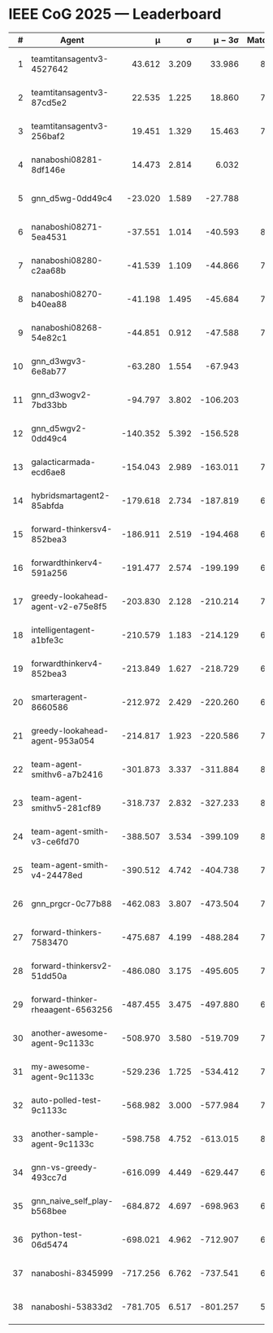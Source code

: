 # IEEE CoG 2025 — Leaderboard

| # | Agent | μ | σ | μ − 3σ | Matches | Updated |
|---:|---|---:|---:|---:|---:|---|
| 1 | teamtitansagentv3-4527642 | 43.612 | 3.209 | 33.986 | 8096 | 2025-08-30 17:40 |
| 2 | teamtitansagentv3-87cd5e2 | 22.535 | 1.225 | 18.860 | 7398 | 2025-08-30 17:40 |
| 3 | teamtitansagentv3-256baf2 | 19.451 | 1.329 | 15.463 | 7794 | 2025-08-30 17:40 |
| 4 | nanaboshi08281-8df146e | 14.473 | 2.814 | 6.032 | 336 | 2025-08-30 17:40 |
| 5 | gnn_d5wg-0dd49c4 | -23.020 | 1.589 | -27.788 | 160 | 2025-08-30 17:40 |
| 6 | nanaboshi08271-5ea4531 | -37.551 | 1.014 | -40.593 | 8058 | 2025-08-30 17:40 |
| 7 | nanaboshi08280-c2aa68b | -41.539 | 1.109 | -44.866 | 7458 | 2025-08-30 17:40 |
| 8 | nanaboshi08270-b40ea88 | -41.198 | 1.495 | -45.684 | 7860 | 2025-08-30 17:40 |
| 9 | nanaboshi08268-54e82c1 | -44.851 | 0.912 | -47.588 | 7580 | 2025-08-30 17:40 |
| 10 | gnn_d3wgv3-6e8ab77 | -63.280 | 1.554 | -67.943 | 198 | 2025-08-30 17:40 |
| 11 | gnn_d3wogv2-7bd33bb | -94.797 | 3.802 | -106.203 | 282 | 2025-08-30 17:40 |
| 12 | gnn_d5wgv2-0dd49c4 | -140.352 | 5.392 | -156.528 | 266 | 2025-08-30 17:40 |
| 13 | galacticarmada-ecd6ae8 | -154.043 | 2.989 | -163.011 | 7440 | 2025-08-30 17:40 |
| 14 | hybridsmartagent2-85abfda | -179.618 | 2.734 | -187.819 | 6741 | 2025-08-30 17:40 |
| 15 | forward-thinkersv4-852bea3 | -186.911 | 2.519 | -194.468 | 6298 | 2025-08-30 17:40 |
| 16 | forwardthinkerv4-591a256 | -191.477 | 2.574 | -199.199 | 6508 | 2025-08-30 17:40 |
| 17 | greedy-lookahead-agent-v2-e75e8f5 | -203.830 | 2.128 | -210.214 | 7896 | 2025-08-30 17:40 |
| 18 | intelligentagent-a1bfe3c | -210.579 | 1.183 | -214.129 | 6644 | 2025-08-30 17:40 |
| 19 | forwardthinkerv4-852bea3 | -213.849 | 1.627 | -218.729 | 6548 | 2025-08-30 17:40 |
| 20 | smarteragent-8660586 | -212.972 | 2.429 | -220.260 | 6287 | 2025-08-30 17:40 |
| 21 | greedy-lookahead-agent-953a054 | -214.817 | 1.923 | -220.586 | 7004 | 2025-08-30 17:40 |
| 22 | team-agent-smithv6-a7b2416 | -301.873 | 3.337 | -311.884 | 8020 | 2025-08-30 17:40 |
| 23 | team-agent-smithv5-281cf89 | -318.737 | 2.832 | -327.233 | 8080 | 2025-08-30 17:40 |
| 24 | team-agent-smith-v3-ce6fd70 | -388.507 | 3.534 | -399.109 | 8758 | 2025-08-30 17:40 |
| 25 | team-agent-smith-v4-24478ed | -390.512 | 4.742 | -404.738 | 7518 | 2025-08-30 17:40 |
| 26 | gnn_prgcr-0c77b88 | -462.083 | 3.807 | -473.504 | 7150 | 2025-08-30 17:40 |
| 27 | forward-thinkers-7583470 | -475.687 | 4.199 | -488.284 | 7760 | 2025-08-30 17:40 |
| 28 | forward-thinkersv2-51dd50a | -486.080 | 3.175 | -495.605 | 7088 | 2025-08-30 17:40 |
| 29 | forward-thinker-rheaagent-6563256 | -487.455 | 3.475 | -497.880 | 6808 | 2025-08-30 17:40 |
| 30 | another-awesome-agent-9c1133c | -508.970 | 3.580 | -519.709 | 7420 | 2025-08-30 17:40 |
| 31 | my-awesome-agent-9c1133c | -529.236 | 1.725 | -534.412 | 7600 | 2025-08-30 17:40 |
| 32 | auto-polled-test-9c1133c | -568.982 | 3.000 | -577.984 | 7900 | 2025-08-30 17:40 |
| 33 | another-sample-agent-9c1133c | -598.758 | 4.752 | -613.015 | 8040 | 2025-08-30 17:40 |
| 34 | gnn-vs-greedy-493cc7d | -616.099 | 4.449 | -629.447 | 6640 | 2025-08-30 17:40 |
| 35 | gnn_naive_self_play-b568bee | -684.872 | 4.697 | -698.963 | 6560 | 2025-08-30 17:40 |
| 36 | python-test-06d5474 | -698.021 | 4.962 | -712.907 | 6670 | 2025-08-30 17:40 |
| 37 | nanaboshi-8345999 | -717.256 | 6.762 | -737.541 | 6830 | 2025-08-30 17:40 |
| 38 | nanaboshi-53833d2 | -781.705 | 6.517 | -801.257 | 5950 | 2025-08-30 17:40 |

